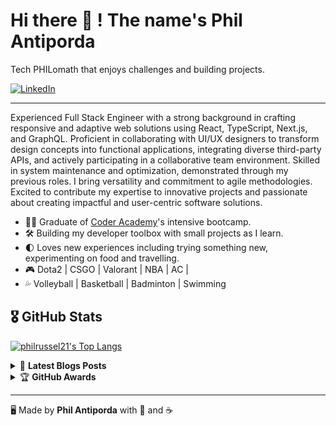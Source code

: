 <!--
**philrussel21/philrussel21** is a ✨ _special_ ✨ repository because its `README.md` (this file) appears on your GitHub profile. -->

# Hi there 👋 ! The name's Phil Antiporda

Tech PHILomath that enjoys challenges and building projects.

[![LinkedIn](https://img.shields.io/badge/linkedin-%230077B5.svg?&style=for-the-badge&logo=linkedin&logoColor=white)](https://www.linkedin.com/in/philantiporda/)

---

Experienced Full Stack Engineer with a strong background in crafting responsive and adaptive web solutions using React, TypeScript, Next.js, and GraphQL. Proficient in collaborating with UI/UX designers to transform design concepts into functional applications, integrating diverse third-party APIs, and actively participating in a collaborative team environment. Skilled in system maintenance and optimization, demonstrated through my previous roles. I bring versatility and commitment to agile methodologies. Excited to contribute my expertise to innovative projects and passionate about creating impactful and user-centric software solutions.

- 🧑‍💻 Graduate of [Coder Academy](https://coderacademy.edu.au/)'s intensive bootcamp.
- 🛠️ Building my developer toolbox with small projects as I learn.
- 🌓 Loves new experiences including trying something new, experimenting on food and travelling.
- 🎮 Dota2 | CSGO | Valorant | NBA | AC |
- 💦 Volleyball | Basketball | Badminton | Swimming

## 🎖️ GitHub Stats
[![philrussel21's Top Langs](https://github-readme-stats.vercel.app/api/top-langs/?username=philrussel21&hide=css,html&layout=compact)](https://github.com/philrussel21)

<details>
    <summary>&#128240 <b>Latest Blogs Posts</b></summary><br/>

<!-- BLOG-POST-LIST:START -->

- [Currency Conversion made easy with Ruby Gems](https://medium.com/@phil.antiporda21/currency-conversion-feature-made-easy-with-ruby-gems-88bbb4232273)
- [Intro - You won't succeed!](https://medium.com/@phil.antiporda21/you-wont-succeed-cf4a597b7e7a)
<!-- BLOG-POST-LIST:END -->

</details>

<details>
    <summary>&#127942 <b>GitHub Awards</b></summary><br/>

![Github Trophy](https://github-profile-trophy.vercel.app/?username=philrussel21)

</details>

---

🖥️ Made by **Phil Antiporda** with 💖 and ☕
